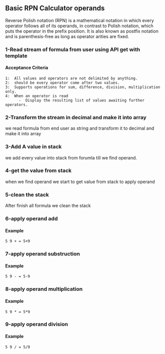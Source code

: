##  Basic RPN Calculator operands

Reverse Polish notation (RPN) is a mathematical notation in which every operator follows all of its operands, in contrast to Polish notation, which puts the operator in the prefix position. It is also known as postfix notation and is parenthesis-free as long as operator arities are fixed.

### 1-Read stream of formula from user using API get with template 
#### Acceptance Criteria
    1:  All values and operators are not delimited by anything.
    2:  should be every operator come after two values.
    3:  Supports operations for sum, difference, division, multiplication only.
    4:  When an operator is read
          -  Display the resulting list of values awaiting further operators.
          
### 2-Transform the stream in decimal and make it into array

 we read formula from end user as string and transform it to decimal and make it into array 

### 3-Add A value in stack 
 we add every value into stack from forumla till we find operand.
### 4-get the value from stack
  when we find operand we start to get value from stack to apply operand 
### 5-clean the stack 
   After finish all formula we clean the stack 
### 6-apply operand add 
 #### Example
  ```
5 9 + = 5+9
```
### 7-apply operand substruction 
 #### Example
```
5 9 - = 5-9
```

### 8-apply operand multiplication
 #### Example
```
5 9 * = 5*9
```

### 9-apply operand division
 #### Example
```
5 9 / = 5/9
```


